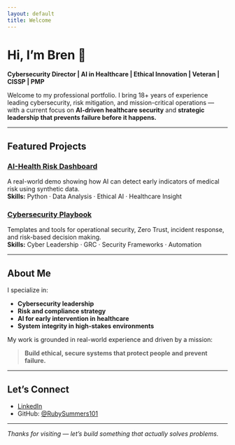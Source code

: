 ```yaml
---
layout: default
title: Welcome
---
```


# Hi, I’m Bren 👋  
**Cybersecurity Director | AI in Healthcare | Ethical Innovation | Veteran | CISSP | PMP**

Welcome to my professional portfolio. I bring 18+ years of experience leading cybersecurity, risk mitigation, and mission-critical operations — with a current focus on **AI-driven healthcare security** and **strategic leadership that prevents failure before it happens.**

---

## Featured Projects

### [AI-Health Risk Dashboard](https://github.com/RubySummers101/ai-health-risk-dashboard)
A real-world demo showing how AI can detect early indicators of medical risk using synthetic data.  
**Skills:** Python · Data Analysis · Ethical AI · Healthcare Insight

### [Cybersecurity Playbook](https://github.com/RubySummers101/cybersecurity-playbook)
Templates and tools for operational security, Zero Trust, incident response, and risk-based decision making.  
**Skills:** Cyber Leadership · GRC · Security Frameworks · Automation

---

## About Me

I specialize in:
- **Cybersecurity leadership**
- **Risk and compliance strategy**
- **AI for early intervention in healthcare**
- **System integrity in high-stakes environments**

My work is grounded in real-world experience and driven by a mission:  
> **Build ethical, secure systems that protect people and prevent failure.**

---

## Let’s Connect

- [LinkedIn](https://www.linkedin.com/in/brenriley/)
- GitHub: [@RubySummers101](https://github.com/RubySummers101)

---

*Thanks for visiting — let’s build something that actually solves problems.*
